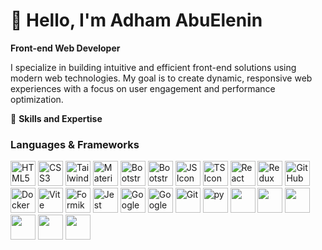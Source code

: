 # 👋 Hello, I'm **Adham AbuElenin**  

**Front-end Web Developer**  

I specialize in building intuitive and efficient front-end solutions using modern web technologies. My goal is to create dynamic, responsive web experiences with a focus on user engagement and performance optimization.

🌟 **Skills and Expertise**  

### **Languages & Frameworks**  
<img src="https://img.icons8.com/color/40/000000/html-5.png" width="40" height="40" alt="HTML5 Icon"/> <img src="https://img.icons8.com/color/40/000000/css3.png" width="40" height="40" alt="CSS3 Icon"/> <img src="https://img.icons8.com/color/40/000000/tailwindcss.png" width="40" height="40" alt="Tailwind Icon"/> 
<img src="https://img.icons8.com/color/40/000000/material-ui.png" width="40" height="40" alt="Material UI Icon"/>
<img src="https://github.com/user-attachments/assets/1dbec9cd-1568-4315-9007-032f9881ba82" width="40" height="40" alt="Bootstrap-reat"/>
<img src="https://github.com/user-attachments/assets/92c05d6c-f892-44ba-a2bf-4f49920718b3" width="40" height="40" alt="Bootstrap"/>
<img src="https://img.icons8.com/color/40/000000/javascript.png" width="40" height="40" alt="JS Icon"/> <img src="https://img.icons8.com/color/40/000000/typescript.png" width="40" height="40" alt="TS Icon"/> 
<img src="https://img.icons8.com/ultraviolet/40/000000/react.png" width="40" height="40" alt="React Icon"/> 
<img src="https://img.icons8.com/color/40/000000/redux.png" width="40" height="40" alt="Redux Icon"/> 
<img src="https://img.icons8.com/fluent/40/000000/github.png" width="40" height="40" alt="GitHub Icon"/> 
<img src="https://img.icons8.com/color/40/000000/docker.png" width="40" height="40" alt="Docker Icon"/> 
<img src="https://img.icons8.com/color/40/000000/vite.png" width="40" height="40" alt="Vite Icon"/> 
<img src="https://github.com/user-attachments/assets/2c3ef053-21ba-41b1-89c9-5af3dc3c748b" width="40" height="40" alt="Formik Icon"/> 
<img src="https://github.com/user-attachments/assets/94c986e2-170d-4764-8170-f0aebee61b65" width="40" height="40" alt="Jest Icon"/> 
<img src="https://github.com/user-attachments/assets/15b649c3-afdb-4bc8-9731-7a8952513261" width="40" height="40" alt="Google Sheets Icon"/> 
<img src="https://github.com/user-attachments/assets/b17d08ea-c19a-4490-8cf3-7dc18fb0216e" width="40" height="40" alt="Google Apps Script Icon"/>
<img src="https://github.com/user-attachments/assets/f4f343f9-9fb4-4f6b-acfb-25989da284c4" width="40" height="40" alt="Git"/>
<img src="https://github.com/user-attachments/assets/ad0d5a9b-435e-49f1-889d-ec1955da6e65" width="40" height="40" alt="py"/>
<img src="https://cdn4.iconfinder.com/data/icons/logos-3/600/React.js_logo-512.png" width="40" height="40" alt=""/>
<img src="https://cdn4.iconfinder.com/data/icons/logos-3/456/nodejs-new-pantone-black-512.png" width="40" height="40" alt=""/>
<img src="https://cdn0.iconfinder.com/data/icons/social-network-9/50/27-256.png" width="40" height="40" alt=""/>
<img src="https://cdn2.iconfinder.com/data/icons/designer-skills/128/code-programming-javascript-jquery-develop-framework-language-256.png" width="40" height="40" alt=""/>
<img src="https://cdn1.iconfinder.com/data/icons/programing-development-8/24/vue_js_logo-256.png" width="40" height="40" alt=""/>
<img src="https://testrigor.com/wp-content/uploads/2023/04/nextjs-logo.png" width="40" height="40" alt=""/>




